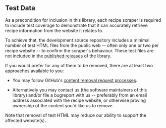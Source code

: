 Test Data
---------

As a precondition for inclusion in this library, each recipe scraper is required to include test coverage to demonstrate that it can accurately retrieve recipe information from the website it relates to.

To achieve that, the development source repository includes a minimal number of test HTML files from the public web -- often only one or two per recipe website -- to confirm the scraper's behaviour.  These test files are not included in the [published releases](https://pypi.org/project/recipe-scrapers/) of the library.

If you would prefer for any of them to be removed, there are at least two approaches available to you:

  * You may follow GitHub's [content removal request processes](https://docs.github.com/en/site-policy/content-removal-policies/submitting-content-removal-requests).

  * Alternatively you may contact us (the software maintainers of this library) and/or file a bugreport with us -- preferably from an email address associated with the recipe website, or otherwise proving ownership of the content you'd like us to remove.

Note that removal of test HTML may reduce our ability to support the affected website(s).
